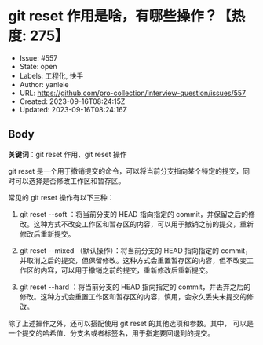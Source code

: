 # git reset 作用是啥，有哪些操作？【热度: 275】

- Issue: #557
- State: open
- Labels: 工程化, 快手
- Author: yanlele
- URL: https://github.com/pro-collection/interview-question/issues/557
- Created: 2023-09-16T08:24:15Z
- Updated: 2023-09-16T08:24:16Z

## Body

**关键词**：git reset 作用、git reset 操作

git reset 是一个用于撤销提交的命令，可以将当前分支指向某个特定的提交，同时可以选择是否修改工作区和暂存区。

常见的 git reset 操作有以下三种：

1. git reset --soft <commit>：将当前分支的 HEAD 指向指定的 commit，并保留之后的修改。这种方式不改变工作区和暂存区的内容，可以用于撤销之前的提交，重新修改后重新提交。

2. git reset --mixed <commit>（默认操作）：将当前分支的 HEAD 指向指定的 commit，并取消之后的提交，但保留修改。这种方式会重置暂存区的内容，但不改变工作区的内容，可以用于撤销之前的提交，重新修改后重新提交。

3. git reset --hard <commit>：将当前分支的 HEAD 指向指定的 commit，并丢弃之后的修改。这种方式会重置工作区和暂存区的内容，慎用，会永久丢失未提交的修改。

除了上述操作之外，还可以搭配使用 git reset 的其他选项和参数。其中，<commit> 可以是一个提交的哈希值、分支名或者标签名，用于指定要回退到的提交。

